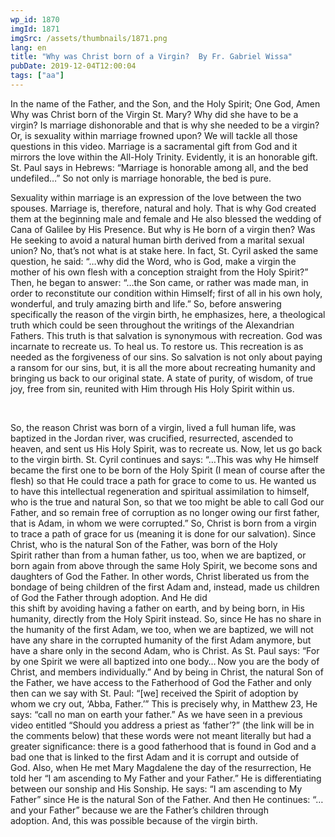 ```yaml
---
wp_id: 1870
imgId: 1871
imgSrc: /assets/thumbnails/1871.png
lang: en
title: "Why was Christ born of a Virgin?  By Fr. Gabriel Wissa"
pubDate: 2019-12-04T12:00:04
tags: ["aa"]
---
```

<!-- page: 6 -->

<p>In the name of the Father, and the Son, and the Holy Spirit; One God, Amen Why was Christ born of the Virgin St. Mary? Why did she have to be a virgin? Is marriage dishonorable and that is why she needed to be a virgin? Or, is sexuality within marriage frowned upon? We will tackle all those questions in this video. Marriage is a sacramental gift from God and it mirrors the love within the All-Holy Trinity. Evidently, it is an honorable gift. St. Paul says in Hebrews: “Marriage is honorable among all, and the bed undefiled…” So not only is marriage honorable, the bed is pure.</p>
<p><span data-contrast="auto">Sexuality within marriage is an expression of the love between the two spouses. </span><span data-contrast="auto">Marriage is</span><span data-contrast="auto">, therefore,</span><span data-contrast="auto"> natural and holy. That is why God created them </span><span data-contrast="auto">at the beginning </span><span data-contrast="auto">male and female and He </span><span data-contrast="auto">also </span><span data-contrast="auto">blessed the wedding of Cana of Galilee by His Presence. B</span><span data-contrast="auto">ut</span><span data-contrast="auto"> why is He born of a virgin</span><span data-contrast="auto"> then</span><span data-contrast="auto">? Was He </span><span data-contrast="auto">seeking to</span><span data-contrast="auto"> avoid a natural </span><span data-contrast="auto">human birth derived </span><span data-contrast="auto">from a </span><span data-contrast="auto">marital sexual union</span><span data-contrast="auto">? No, </span><span data-contrast="auto">that’s not what is </span><span data-contrast="auto">at stake</span><span data-contrast="auto"> here</span><span data-contrast="auto">. </span><span data-contrast="auto">In fact, </span><span data-contrast="auto">St. Cyril asked the same question, he said: “…why did the Word, who is God, make a virgin the mother of his own flesh with a conception straight from the Holy Spirit?” Then, he </span><span data-contrast="auto">began to </span><span data-contrast="auto">answer:</span><span data-contrast="auto"> “…the Son came, or rather was made man, in order to reconstitute our condition within Himself; first of </span><span data-contrast="auto">all</span><span data-contrast="auto"> in his own holy, wonderful, and truly amazing birth and life.”</span><span data-contrast="auto"> </span><span data-contrast="auto">So, before answering specifically the reason of the virgin birth, he emphasizes</span><span data-contrast="auto">, here, </span><span data-contrast="auto">a theological truth </span><span data-contrast="auto">which could be seen throughout the writings of the Alexandrian Fathers</span><span data-contrast="auto">. This truth</span><span data-contrast="auto"> is that salvation is synonymous with recreation. God was incarnate to recreate us. To heal us. To restore us. This recreation </span><span data-contrast="auto">is as needed as</span><span data-contrast="auto"> the forgiveness of </span><span data-contrast="auto">our </span><span data-contrast="auto">sins</span><span data-contrast="auto">. </span><span data-contrast="auto">So</span><span data-contrast="auto"> </span><span data-contrast="auto">salvation</span><span data-contrast="auto"> is not only about paying a ransom for our sins, but, it is </span><span data-contrast="auto">all the more</span><span data-contrast="auto"> </span><span data-contrast="auto">about </span><span data-contrast="auto">recreating humanity and bringing us back to our original state</span><span data-contrast="auto">. </span><span data-contrast="auto">A state of purity, of wisdom, of true joy, free from sin, reunited with Him through His Holy Spirit within us.  </span><span data-ccp-props="{&quot;201341983&quot;:0,&quot;335559739&quot;:200,&quot;335559740&quot;:276}" data-wac-het="1"> </span></p>
<p><span data-ccp-props="{&quot;201341983&quot;:0,&quot;335559739&quot;:200,&quot;335559740&quot;:276}" data-wac-het="1"> </span></p>
<p><span data-contrast="auto">So, the reason Christ </span><span data-contrast="auto">wa</span><span data-contrast="auto">s born of a virgin, lived a full human life, was baptized in the Jordan river, was crucified, resurrected</span><span data-contrast="auto">, </span><span data-contrast="auto">ascended to heaven, </span><span data-contrast="auto">and sent us His Holy Spirit, </span><span data-contrast="auto">wa</span><span data-contrast="auto">s </span><span data-contrast="auto">to </span><span data-contrast="auto">recreate us. </span><span data-contrast="auto">Now, </span><span data-contrast="auto">let us</span><span data-contrast="auto"> go</span><span data-contrast="auto"> back to the virgin birth</span><span data-contrast="auto">.</span><span data-contrast="auto"> S</span><span data-contrast="auto">t. Cyril continues and says: “…This was why He himself became the first one to be born of the Holy Spirit (I mean of course after the flesh) so that He could trace a path for grace to come to us. He wanted us to have this intellectual regeneration and spiritual assimilation to himself, who is the true and natural Son, so that we too might be able to call God our Father, and so remain free of corruption as no longer owing our first father, that is Adam, in whom we were corrupted.”</span><span data-contrast="auto"> </span><span data-contrast="auto">So, Christ is born from a virgin to trace a path </span><span data-contrast="auto">of</span><span data-contrast="auto"> grace for us (</span><span data-contrast="auto">meaning </span><span data-contrast="auto">it is done for our salvation). </span><span data-contrast="auto">Since Christ, who is </span><span data-contrast="auto">the </span><span data-contrast="auto">natural Son of the Father, was born of the Holy Spirit </span><span data-contrast="auto">rather than </span><span data-contrast="auto">from </span><span data-contrast="auto">a human father</span><span data-contrast="auto">, us too, when we are baptized, or born again from above</span><span data-contrast="auto"> through the same Holy Spirit</span><span data-contrast="auto">, we become sons and daughters of God the Father. In other words, Christ liberated us from the bondage of being children of the first Adam and</span><span data-contrast="auto">, instead,</span><span data-contrast="auto"> made us children of God the Father through adoption. </span><span data-contrast="auto">And He did this </span><span data-contrast="auto">shift </span><span data-contrast="auto">by </span><span data-contrast="auto">avoiding </span><span data-contrast="auto">having </span><span data-contrast="auto">a</span><span data-contrast="auto"> father on earth</span><span data-contrast="auto">, and by b</span><span data-contrast="auto">eing born</span><span data-contrast="auto">, in His humanity,</span><span data-contrast="auto"> directly </span><span data-contrast="auto">from</span><span data-contrast="auto"> the </span><span data-contrast="auto">Holy </span><span data-contrast="auto">Spirit instead. </span><span data-contrast="auto">S</span><span data-contrast="auto">o, since</span><span data-contrast="auto"> He has no share in the</span><span data-contrast="auto"> humanity of the</span><span data-contrast="auto"> first Adam, </span><span data-contrast="auto">we</span><span data-contrast="auto"> too, when </span><span data-contrast="auto">we are </span><span data-contrast="auto">baptized, </span><span data-contrast="auto">we</span><span data-contrast="auto"> will not have any share in the </span><span data-contrast="auto">corrupted humanity of the </span><span data-contrast="auto">first Adam</span><span data-contrast="auto"> anymore</span><span data-contrast="auto">, but have a share only in the second Adam, who is Christ. </span><span data-contrast="auto">As St. Paul says: “</span><span data-contrast="auto">For by one Spirit we were all baptized into one body</span><span data-contrast="auto">…</span><span data-contrast="auto"> Now you are the body of Christ, and members individually.</span><span data-contrast="auto">”</span><span data-contrast="auto"> </span><span data-contrast="auto">And by being in Christ, </span><span data-contrast="auto">the natural Son of the Father, </span><span data-contrast="auto">we </span><span data-contrast="auto">have </span><span data-contrast="auto">access to the </span><span data-contrast="auto">F</span><span data-contrast="auto">atherhood of </span><span data-contrast="auto">God the Father and only then can we say with St. Paul: “[we] </span><span data-contrast="auto">received the Spirit of adoption by whom we cry out, ‘Abba, Father.’”</span><span data-contrast="auto"> </span><span data-contrast="auto">This is precisely why</span><span data-contrast="auto">,</span><span data-contrast="auto"> </span><span data-contrast="auto">in Matthew 23, He says: “call no man on earth your father.” As we have seen in a previous video entitled “</span><span data-contrast="auto">Should you address a priest as ‘father’?</span><span data-contrast="auto">” (</span><span data-contrast="auto">the </span><span data-contrast="auto">link </span><span data-contrast="auto">will be </span><span data-contrast="auto">in the comments </span><span data-contrast="auto">below) that these words were not meant literally but had a greater significance</span><span data-contrast="auto">: th</span><span data-contrast="auto">ere is a good fatherhood </span><span data-contrast="auto">that is found </span><span data-contrast="auto">in God and a bad one </span><span data-contrast="auto">that is </span><span data-contrast="auto">linked to the first Adam and it is </span><span data-contrast="auto">corrupt and </span><span data-contrast="auto">outside of God.</span><span data-contrast="auto"> A</span><span data-contrast="auto">lso, </span><span data-contrast="auto">when He met Mary Magdalene the day of the resurrection, He told her</span><span data-contrast="auto"> </span><span data-contrast="auto">“I am </span><span data-contrast="auto">ascending to My Father and your Father.” </span><span data-contrast="auto">He is differentiating between </span><span data-contrast="auto">our sonship</span><span data-contrast="auto"> and Hi</span><span data-contrast="auto">s Sonship</span><span data-contrast="auto">. He says: “I am ascending to My Father” since He </span><span data-contrast="auto">is the natural </span><span data-contrast="auto">Son of the </span><span data-contrast="auto">Father</span><span data-contrast="auto">. And then He continues: “…and your Father”</span><span data-contrast="auto"> </span><span data-contrast="auto">because we are the</span><span data-contrast="auto"> Father</span><span data-contrast="auto">’s children</span><span data-contrast="auto"> through adoption. </span><span data-contrast="auto">And</span><span data-contrast="auto">, t</span><span data-contrast="auto">his was possible because of the </span><span data-contrast="auto">v</span><span data-contrast="auto">irgin birth</span>.</p>
